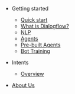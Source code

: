 - Getting started 

  - [Quick start](quickstart.md)
  - [What is Dialogflow?](dialogflow.md)
  - [NLP](nlp.md)
  - [Agents](agents.md)
  - [Pre-built Agents](prebuilt-agents.md)
  - [Bot Training](bot-training.md)

- Intents

  - [Overview](intents-overview.md)

- [About Us](aboutus.md)
